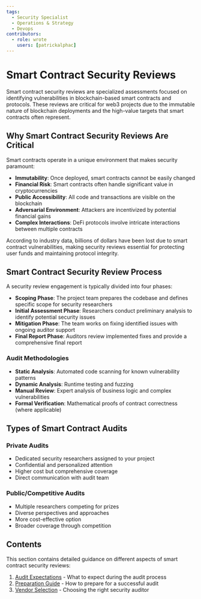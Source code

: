 ```yaml
---
tags:
  - Security Specialist
  - Operations & Strategy
  - Devops
contributors:
  - role: wrote
    users: [patrickalphac]
---
```


# Smart Contract Security Reviews

Smart contract security reviews are specialized assessments focused on identifying vulnerabilities in blockchain-based smart contracts and protocols. These reviews are critical for web3 projects due to the immutable nature of blockchain deployments and the high-value targets that smart contracts often represent.

## Why Smart Contract Security Reviews Are Critical

Smart contracts operate in a unique environment that makes security paramount:

- **Immutability**: Once deployed, smart contracts cannot be easily changed
- **Financial Risk**: Smart contracts often handle significant value in cryptocurrencies
- **Public Accessibility**: All code and transactions are visible on the blockchain
- **Adversarial Environment**: Attackers are incentivized by potential financial gains
- **Complex Interactions**: DeFi protocols involve intricate interactions between multiple contracts

According to industry data, billions of dollars have been lost due to smart contract vulnerabilities, making security reviews essential for protecting user funds and maintaining protocol integrity.

## Smart Contract Security Review Process

A security review engagement is typically divided into four phases:

- **Scoping Phase**: The project team prepares the codebase and defines specific scope for security researchers
- **Initial Assessment Phase**: Researchers conduct preliminary analysis to identify potential security issues
- **Mitigation Phase**: The team works on fixing identified issues with ongoing auditor support
- **Final Report Phase**: Auditors review implemented fixes and provide a comprehensive final report

### Audit Methodologies

- **Static Analysis**: Automated code scanning for known vulnerability patterns
- **Dynamic Analysis**: Runtime testing and fuzzing
- **Manual Review**: Expert analysis of business logic and complex vulnerabilities
- **Formal Verification**: Mathematical proofs of contract correctness (where applicable)

## Types of Smart Contract Audits

### Private Audits

- Dedicated security researchers assigned to your project
- Confidential and personalized attention
- Higher cost but comprehensive coverage
- Direct communication with audit team

### Public/Competitive Audits

- Multiple researchers competing for prizes
- Diverse perspectives and approaches
- More cost-effective option
- Broader coverage through competition

## Contents

This section contains detailed guidance on different aspects of smart contract security reviews:

1. [Audit Expectations](./expectation.md) - What to expect during the audit process
2. [Preparation Guide](./preparation.md) - How to prepare for a successful audit
3. [Vendor Selection](./vendor-selection.md) - Choosing the right security auditor
